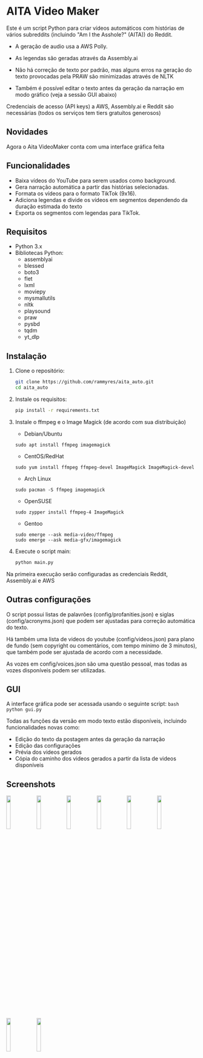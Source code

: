 # AITA Video Maker

Este é um script Python para criar vídeos automáticos com histórias de vários subreddits (incluindo "Am I the Asshole?" (AITA)) do Reddit.

  - A geração de audio usa a AWS Polly.

  - As legendas são geradas através da Assembly.ai

  - Não há correção de texto por padrão, mas alguns erros na geração do texto provocadas pela PRAW são minimizadas através de NLTK

  - Também é possível editar o texto antes da geração da narração em modo gráfico (veja a sessão GUI abaixo)

Credenciais de acesso (API keys) a AWS, Assembly.ai e Reddit sáo necessárias (todos os serviços tem tiers gratuítos generosos)

## Novidades

Agora o Aita VideoMaker conta com uma interface gráfica feita

## Funcionalidades

- Baixa vídeos do YouTube para serem usados como background.
- Gera narração automática a partir das histórias selecionadas.
- Formata os vídeos para o formato TikTok (9x16).
- Adiciona legendas e divide os vídeos em segmentos dependendo da duração estimada do texto
- Exporta os segmentos com legendas para TikTok.

## Requisitos

- Python 3.x
- Bibliotecas Python:
  - assemblyai
  - blessed
  - boto3
  - flet
  - lxml
  - moviepy
  - mysmallutils
  - nltk
  - playsound
  - praw
  - pysbd
  - tqdm
  - yt_dlp


## Instalação

1. Clone o repositório:

   ```bash
   git clone https://github.com/rammyres/aita_auto.git
   cd aita_auto
   ```

2. Instale os requisitos:
    ```bash
    pip install -r requirements.txt
    ```
3. Instale o ffmpeg e o Image Magick (de acordo com sua distribuição)
    - Debian/Ubuntu 
    ```
    sudo apt install ffmpeg imagemagick
    ```

    - CentOS/RedHat
    ```
    sudo yum install ffmpeg ffmpeg-devel ImageMagick ImageMagick-devel

    ```

    - Arch Linux
    ```
    sudo pacman -S ffmpeg imagemagick
    ```

    - OpenSUSE
    ```
    sudo zypper install ffmpeg-4 ImageMagick
    ```

    - Gentoo
    ```
    sudo emerge --ask media-video/ffmpeg 
    sudo emerge --ask media-gfx/imagemagick
    ```

4. Execute o script main:
    ```sh
    python main.py
    ```

Na primeira execução serão configuradas as credenciais Reddit, Assembly.ai e AWS

## Outras configurações
O script possui listas de palavrões (config/profanities.json) e siglas (config/acronyms.json) que podem ser ajustadas para correção automática do texto. 

Há também uma lista de videos do youtube (config/videos.json) para plano de fundo (sem copyright ou comentários, com tempo minimo de 3 minutos), que também pode ser ajustada de acordo com a necessidade.

As vozes em config/voices.json são uma questão pessoal, mas todas as vozes disponíveis podem ser utilizadas. 

## GUI 

A interface gráfica pode ser acessada usando o seguinte script:
    ```bash
    python gui.py
    ```

Todas as funções da versão em modo texto estão disponíveis, incluindo funcionalidades novas como:
  - Edição do texto da postagem antes da geração da narração
  - Edição das configurações
  - Prévia dos videos gerados 
  - Cópia do caminho dos videos gerados a partir da lista de videos disponíveis

  ## Screenshots
  <img src="https://github.com/rammyres/aita_auto/assets/17151666/7844b9dc-c197-4cd6-91ec-787706f0bd15" width="15%"></img> <img src="https://github.com/rammyres/aita_auto/assets/17151666/8623c443-22b3-41fe-80f7-bbbc7412e28b" width="15%"></img> <img src="https://github.com/rammyres/aita_auto/assets/17151666/9ad3b862-5a70-464b-a5fd-0a6eabb0c6ea" width="15%"></img> <img src="https://github.com/rammyres/aita_auto/assets/17151666/66b17c26-0af0-46d3-868d-15c94960c78e" width="15%"></img> <img src="https://github.com/rammyres/aita_auto/assets/17151666/72fa9941-9e74-456b-b38b-5ce70cceca8b" width="15%"></img> <img src="https://github.com/rammyres/aita_auto/assets/17151666/087e034d-cb68-46d2-8ac8-7972ab1628f1" width="15%"></img> <img src="https://github.com/rammyres/aita_auto/assets/17151666/e1f60fd0-42d1-4976-9770-9033992908a5" width="15%"></img> <img src="https://github.com/rammyres/aita_auto/assets/17151666/a0150103-b59c-4384-9228-53a3d6726f1d" width="15%"></img> 

